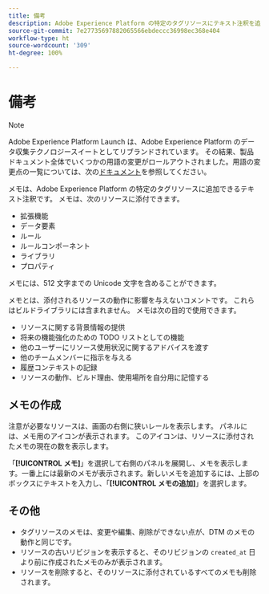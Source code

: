 ```yaml
---
title: 備考
description: Adobe Experience Platform の特定のタグリソースにテキスト注釈を追加する方法について説明します。
source-git-commit: 7e27735697882065566ebdeccc36998ec368e404
workflow-type: ht
source-wordcount: '309'
ht-degree: 100%

---
```


# 備考

>[!NOTE]
>
>Adobe Experience Platform Launch は、Adobe Experience Platform のデータ収集テクノロジースイートとしてリブランドされています。 その結果、製品ドキュメント全体でいくつかの用語の変更がロールアウトされました。用語の変更点の一覧については、次の[ドキュメント](../../term-updates.md)を参照してください。

メモは、Adobe Experience Platform の特定のタグリソースに追加できるテキスト注釈です。 メモは、次のリソースに添付できます。

* 拡張機能
* データ要素
* ルール
* ルールコンポーネント
* ライブラリ
* プロパティ

メモには、512 文字までの Unicode 文字を含めることができます。

メモとは、添付されるリソースの動作に影響を与えないコメントです。 これらはビルドライブラリには含まれません。 メモは次の目的で使用できます。

* リソースに関する背景情報の提供
* 将来の機能強化のための TODO リストとしての機能
* 他のユーザーにリソース使用状況に関するアドバイスを渡す
* 他のチームメンバーに指示を与える
* 履歴コンテキストの記録
* リソースの動作、ビルド理由、使用場所を自分用に記憶する

## メモの作成

注意が必要なリソースは、画面の右側に狭いレールを表示します。 パネルには、メモ用のアイコンが表示されます。 このアイコンは、リソースに添付されたメモの現在の数を表示します。

「**[!UICONTROL メモ]**」を選択して右側のパネルを展開し、メモを表示します。一番上には最新のメモが表示されます。新しいメモを追加するには、上部のボックスにテキストを入力し、「**[!UICONTROL メモの追加]**」を選択します。

## その他

* タグリソースのメモは、変更や編集、削除ができない点が、DTM のメモの動作と同じです。
* リソースの古いリビジョンを表示すると、そのリビジョンの `created_at` 日より前に作成されたメモのみが表示されます。
* リソースを削除すると、そのリソースに添付されているすべてのメモも削除されます。

